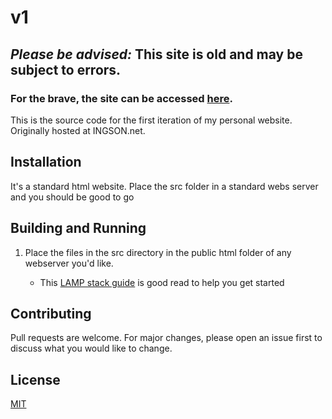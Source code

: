 # v1
## *Please be advised:* This site is old and may be subject to errors.
### For the brave, the site can be accessed [here](https://admaril.github.io/v1/src/).

This is the source code for the first iteration of my personal website. Originally hosted at INGSON.net.

## Installation

It's a standard html website. Place the src folder in a standard webs server and you should be good to go

## Building and Running

1. Place the files in the src directory in the public html folder of any webserver you'd like.

    * This [LAMP stack guide](https://www.digitalocean.com/community/tutorials/how-to-install-linux-apache-mysql-php-lamp-stack-on-ubuntu-16-04) is good read to help you get started

## Contributing

Pull requests are welcome. For major changes, please open an issue first to discuss what you would like to change.

## License
[MIT](https://choosealicense.com/licenses/mit/)
